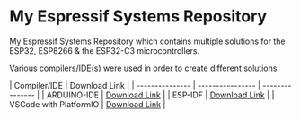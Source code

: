 # My Espressif Systems Repository
My Espressif Systems Repository which contains multiple solutions for the ESP32, ESP8266 & the ESP32-C3 microcontrollers.

Various compilers/IDE(s) were used in order to create different solutions

| Compiler/IDE | Download Link |
| --------------- | ---------------- | --------------- |
| ARDUINO-IDE | [Download Link](https://www.arduino.cc/en/software) |
| ESP-IDF | [Download Link](https://dl.espressif.com/dl/esp-idf/) |
| VSCode with PlatformIO | [Download Link](https://platformio.org/install/ide?install=vscode) |
